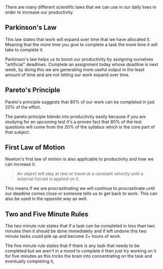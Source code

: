 There are many different scientific laws that we can use in our daily lives in order to increase our productivity. 
## Parkinson's Law
This law states that work will expand over time that we have allocated it. Meaning that the more time you give to complete a task the more time it will take to complete it.

Parkinson's law helps us to boost our productivity by assigning ourselves "artificial" deadlines. Complete an assignment today whose deadline is next week, by doing this we are generating more useful output in the least amount of time and are not letting our work expand over time.

## Pareto's Principle
Pareto's principle suggests that 80% of our work can be completed in just 20% of the effort. 

The pareto principle blends into productivity easily because if you are studying for an upcoming test it's a proven fact that 80% of the test questions will come from the 20% of the syllabus which is the core part of that subject.

## First Law of Motion
Newton's first law of motion is also applicable to productivity and how we can increase it.

> An object will stay at rest or travel at a constant velocity until a external forced is applied on it.

This means if we are procrastinating we will continue to procrastinate until our deadline comes close or someone tells us to get back to work. This can also be used in the opposite way as well.

## Two and Five Minute Rules
The two minute rule states that if a task can be completed in less than two minutes then it should be done immediately and if left undone this two minute tasks could pile up and become  2+ hours of work.

The five minute rule states that if there is any task that needs to be completed but we aren't in a mood to complete it then just try working on it for five minutes as this tricks the brain into concentrating on the task and eventually completing it,

